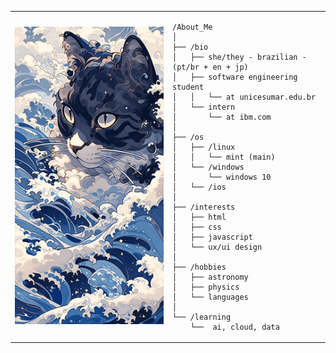 <table>
  <tr>
    <td style="width: 50%;">
      <img src="image-profile.jpg" alt="Ai Hoshino" style="width: 300px; border: none;">
    </td>

<td style="width: 50%; vertical-align: top;">

    /About_Me
    │
    ├── /bio
    │   ├── she/they - brazilian - (pt/br + en + jp)
    │   ├── software engineering student
    │   │   └── at unicesumar.edu.br
    │   └── intern
    │       └── at ibm.com
    │
    ├── /os
    │   ├── /linux
    │   │   └── mint (main)
    │   └── /windows
    │       └── windows 10
    │   └── /ios
    │
    ├── /interests
    │   ├── html
    │   ├── css
    │   ├── javascript
    │   └── ux/ui design
    │
    ├── /hobbies
    │   ├── astronomy
    │   ├── physics
    │   └── languages
    │
    └── /learning
        └──  ai, cloud, data

  </tr>
</table>
